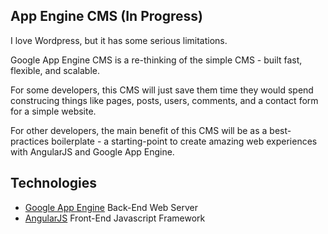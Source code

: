 ## App Engine CMS (In Progress)

I love Wordpress, but it has some serious limitations.

Google App Engine CMS is a re-thinking of the simple CMS - built fast, flexible, and scalable.

For some developers, this CMS will just save them time they would spend construcing things like pages, posts, users, comments, and a contact form for a simple website.

For other developers, the main benefit of this CMS will be as a best-practices boilerplate - a starting-point to create amazing web experiences with AngularJS and Google App Engine.

## Technologies
+ [Google App Engine](https://developers.google.com/appengine/docs/python/) Back-End Web Server
+ [AngularJS](http://angularjs.org/) Front-End Javascript Framework
